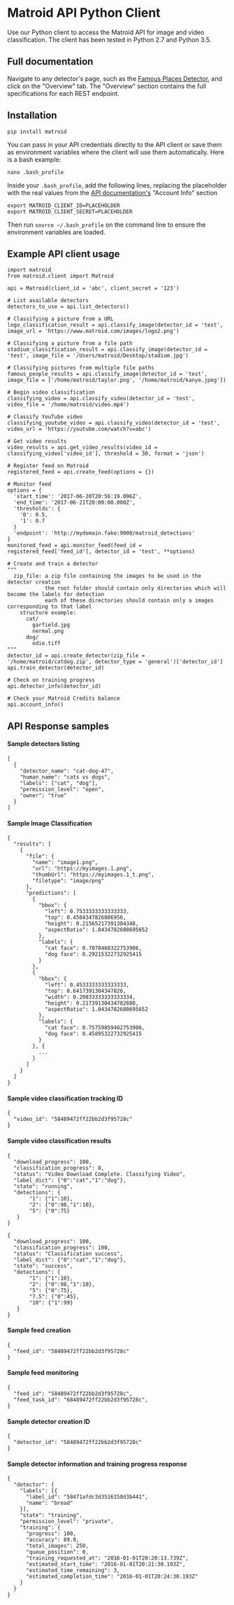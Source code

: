 # Matroid API Python Client

Use our Python client to access the Matroid API for image and video classification. The client has been tested in Python 2.7 and Python 3.5.

## Full documentation
Navigate to any detector's page, such as the [Famous Places Detector](https://www.matroid.com/detector/58d010c75bcac50d00ad85ed?tab=api), and click on the "Overview" tab.
The "Overview" section contains the full specifications for each REST endpoint.

## Installation
```
pip install matroid
```

You can pass in your API credentials directly to the API client or save them as environment variables where the client will use them automatically.
Here is a bash example:

```
nano .bash_profile
```

Inside your `.bash_profile`, add the following lines, replacing the placeholder with the real values from the [API documentation's](https://www.matroid.com/detector/58d010c75bcac50d00ad85ed?tab=api) "Account Info" section
```
export MATROID_CLIENT_ID=PLACEHOLDER
export MATROID_CLIENT_SECRET=PLACEHOLDER
```

Then run `source ~/.bash_profile` on the command line to ensure the environment variables are loaded.

## Example API client usage
```
import matroid
from matroid.client import Matroid

api = Matroid(client_id = 'abc', client_secret = '123')

# List available detectors
detectors_to_use = api.list_detectors()

# Classifying a picture from a URL
logo_classification_result = api.classify_image(detector_id = 'test', image_url = 'https://www.matroid.com/images/logo2.png')

# Classifying a picture from a file path
stadium_classification_result = api.classify_image(detector_id = 'test', image_file = '/Users/matroid/Desktop/stadium.jpg')

# Classifying pictures from multiple file paths
famous_people_results = api.classify_image(detector_id = 'test', image_file = ['/home/matroid/taylor.png', '/home/matroid/kanye.jpeg'])

# Begin video classification
classifying_video = api.classify_video(detector_id = 'test', video_file = '/home/matroid/video.mp4')

# Classify YouTube video
classifying_youtube_video = api.classify_video(detector_id = 'test', video_url = 'https://youtube.com/watch?v=abc')

# Get video results
video_results = api.get_video_results(video_id = classifying_video['video_id'], threshold = 30, format = 'json')

# Register feed on Matroid
registered_feed = api.create_feed(options = {})

# Monitor feed
options = {
  'start_time': '2017-06-20T20:56:19.096Z',
  'end_time': '2017-06-21T20:00:00.000Z',
  'thresholds': {
    '0': 0.5,
    '1': 0.7
  }
  'endpoint': 'http://mydomain.fake:9000/matroid_detections'
}
monitored_feed = api.monitor_feed(feed_id = registered_feed['feed_id'], detector_id = 'test', **options)

# Create and train a detector
"""
  zip_file: a zip file containing the images to be used in the detector creation
            the root folder should contain only directories which will become the labels for detection
            each of these directories should contain only a images corresponding to that label
    structure example:
      cat/
        garfield.jpg
        nermal.png
      dog/
        odie.tiff
"""
detector_id = api.create_detector(zip_file = '/home/matroid/catdog.zip', detector_type = 'general')['detector_id']
api.train_detector(detector_id)

# Check on training progress
api.detector_info(detector_id)

# Check your Matroid Credits balance
api.account_info()
```

## API Response samples
#### Sample detectors listing
```
[
  {
    "detector_name": "cat-dog-47",
    "human_name": "cats vs dogs",
    "labels": ["cat", "dog"],
    "permission_level": "open",
    "owner": "true"
  }
]
```

#### Sample Image Classification
```
{
  "results": [
    {
      "file": {
        "name": "image1.png",
        "url": "https://myimages.1.png",
        "thumbUrl": "https://myimages.1_t.png",
        "filetype": "image/png"
      },
      "predictions": [
        {
          "bbox": {
            "left": 0.7533333333333333,
            "top": 0.4504347826086956,
            "height": 0.21565217391304348,
            "aspectRatio": 1.0434782608695652
          },
          "labels": {
            "cat face": 0.7078468322753906,
            "dog face": 0.29215322732925415
          }
        },
        {
          "bbox": {
            "left": 0.4533333333333333,
            "top": 0.6417391304347826,
            "width": 0.20833333333333334,
            "height": 0.21739130434782608,
            "aspectRatio": 1.0434782608695652
          },
          "labels": {
            "cat face": 0.75759859402753906,
            "dog face": 0.45895322732925415
          }
        }, {
          ...
        }
      ]
    }
  ]
}
```

#### Sample video classification tracking ID
```
{
  "video_id": "58489472ff22bb2d3f95728c"
}
```

#### Sample video classification results
```
{
  "download_progress": 100,
  "classification_progress": 8,
  "status": "Video Download Complete. Classifying Video",
  "label_dict": {"0":"cat","1":"dog"},
  "state": "running",
  "detections": {
       "1": {"1":10},
       "2": {"0":98,"1":10},
       "5": {"0":75}
   }
}

{
  "download_progress": 100,
  "classification_progress": 100,
  "status": "Classification success",
  "label_dict": {"0":"cat","1":"dog"},
  "state": "success",
  "detections": {
       "1": {"1":10},
       "2": {"0":98,"1":10},
       "5": {"0":75},
       "7.5": {"0":45},
       "10": {"1":99}
   }
}
```

#### Sample feed creation
```
{
  "feed_id": "58489472ff22bb2d3f95728c"
}
```

#### Sample feed monitoring
```
{
  "feed_id": "58489472ff22bb2d3f95728c",
  "feed_task_id": "68489472ff22bb2d3f95728c",
}
```

#### Sample detector creation ID
```
{
  "detector_id": "58489472ff22bb2d3f95728c"
}
```

#### Sample detector information and training progress response
```
{
  "detector": {
    "labels": [{
      "label_id": "58471afdc3d3516158d3b441",
      "name": "bread"
    }],
    "state": "training",
    "permission_level": "private",
    "training": {
      "progress": 100,
      "accuracy": 89.9,
      "total_images": 250,
      "queue_position": 0,
      "training_requested_at": "2016-01-01T20:20:13.739Z",
      "estimated_start_time": "2016-01-01T20:21:30.193Z",
      "estimated_time_remaining": 3,
      "estimated_completion_time": "2016-01-01T20:24:30.193Z"
    }
  }
}
```
